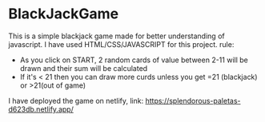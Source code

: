 # BlackJackGame

This is a simple blackjack game made for better understanding of javascript. I have used HTML/CSS/JAVASCRIPT for this project.
rule:
- As you click on START, 2 random cards of value between 2-11 will be drawn and their sum will be calculated
- If it's < 21 then you can draw more curds unless you get =21 (blackjack) or >21(out of game)

I have deployed the game on netlify, link: https://splendorous-paletas-d623db.netlify.app/

